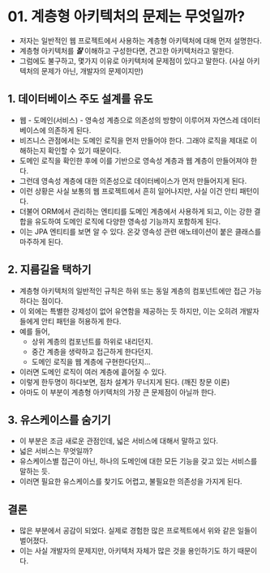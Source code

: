 # 01. 계층형 아키텍처의 문제는 무엇일까?
- 저자는 일반적인 웹 프로젝트에서 사용하는 계층형 아키텍처에 대해 먼저 설명한다.
- 계층형 아키텍처를 ***잘*** 이해하고 구성한다면, 견고한 아키텍처라고 말한다.
- 그럼에도 불구하고, 몇가지 이유로 아키텍처에 문제점이 있다고 말한다. (사실 아키텍처의 문제가 아닌, 개발자의 문제이지만)

## 1. 데이터베이스 주도 설계를 유도
- 웹 - 도메인(서비스) - 영속성 계층으로 의존성의 방향이 이루어져 자연스레 데이터베이스에 의존하게 된다.
- 비즈니스 관점에서는 도메인 로직을 먼저 만들어야 한다. 그래야 로직을 제대로 이해하는지 확인할 수 있기 때문이다.
- 도메인 로직을 확인한 후에 이를 기반으로 영속성 계층과 웹 계층이 만들어져야 한다.
- 그런데 영속성 계층에 대한 의존성으로 데이터베이스가 먼저 만들어지게 된다.
- 이런 상황은 사실 보통의 웹 프로젝트에서 흔히 일어나지만, 사실 이건 안티 패턴이다.
- 더불어 ORM에서 관리하는 엔티티를 도메인 계층에서 사용하게 되고, 이는 강한 결합을 유도하여 도메인 로직에 다양한 영속성 기능까지 포함하게 된다.
- 이는 JPA 엔티티를 보면 알 수 있다. 온갖 영속성 관련 애노테이션이 붙은 클래스를 마주하게 된다.

## 2. 지름길을 택하기
- 계층형 아키텍처의 일반적인 규칙은 하위 또는 동일 계층의 컴포넌트에만 접근 가능하다는 점이다.
- 이 외에는 특별한 강제성이 없어 유연함을 제공하는 듯 하지만, 이는 오히려 개발자들에게 안티 패턴을 허용하게 한다.
- 예를 들어,
  - 상위 계층의 컴포넌트를 하위로 내리던지.
  - 중간 계층을 생략하고 접근하게 한다던지.
  - 도메인 로직을 웹 계층에 구현한다던지...
- 이러면 도메인 로직이 여러 계층에 흩어질 수 있다.
- 이렇게 한두명이 하다보면, 점차 설계가 무너지게 된다. (깨진 창문 이론)
- 아마도 이 부분이 계층형 아키텍처의 가장 큰 문제점이 아닐까 한다.

## 3. 유스케이스를 숨기기
- 이 부분은 조금 새로운 관점인데, 넓은 서비스에 대해서 말하고 있다.
- 넓은 서비스는 무엇일까?
- 유스케이스별 접근이 아닌, 하나의 도메인에 대한 모든 기능을 갖고 있는 서비스를 말하는 듯.
- 이러면 필요한 유스케이스를 찾기도 어렵고, 불필요한 의존성을 가지게 된다.

## 결론
- 많은 부분에서 공감이 되었다. 실제로 경험한 많은 프로젝트에서 위와 같은 일들이 벌어졌다.
- 이는 사실 개발자의 문제지만, 아키텍처 자체가 많은 것을 용인하기도 하기 때문이다.